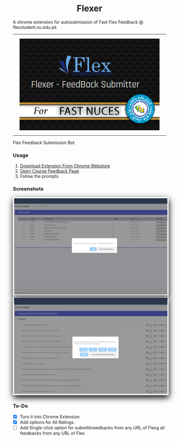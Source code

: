 <h1 align="center">Flexer</h1>
<p>A chrome extension for autosubmission of Fast Flex Feedback @ flexstudent.nu.edu.pk</p>
<hr>
<p align="center">
  <img width="460" height="300" src="./media/440.png">
</p>
<hr/>
Flex Feedback Submission Bot

### Usage
1) [Download Extension From Chrome Webstore](https://chrome.google.com/webstore/detail/flexer-feedback-submitter/eefoegmehkeabdoccnglipkcagncddia)
2) [Open Course Feedback Page](http://flexstudent.nu.edu.pk/Student/CourseFeedback)
3) Follow the prompts

### Screenshots
 <img src="./media/1.png" style="padding: 2px;border: 2px solid white;box-shadow: 1px 8px 20px 0px black;"> 
 <img src="./media/2.png" style="padding: 2px;border: 2px solid white;box-shadow: 1px 8px 20px 0px black;">



### To-Do
- [X] Turn it into Chrome Extension. 
- [X] Add options for All Ratings. 
- [ ] Add Single-click option for submittineedbacks from any URL of Flexg all feedbacks from any URL of Flex.
